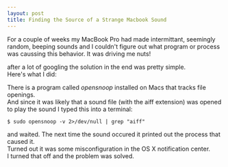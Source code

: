 ```yaml
---
layout: post
title: Finding the Source of a Strange Macbook Sound
---
```

For a couple of weeks my MacBook Pro had made intermittant, seemingly random, beeping sounds 
and I couldn't figure out what program or process was caussing this behavior.  It was driving me nuts!

after a lot of googling the solution in the end was pretty simple.  
Here's what I did:  

There is a program called *opensnoop* installed on Macs that tracks file openings.  
And since it was likely that a sound file (with the aiff extension) 
was opened to play the sound I typed this into a terminal:

    $ sudo opensnoop -v 2>/dev/null | grep "aiff"

and waited.  The next time the sound occured it printed out the process that caused it.  
Turned out it was some misconfiguration in the OS X notification center.  
I turned that off and the problem was solved.
